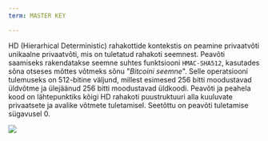 ```yaml
---
term: MASTER KEY

---
```

HD (Hierarhical Deterministic) rahakottide kontekstis on peamine privaatvõti unikaalne privaatvõti, mis on tuletatud rahakoti seemnest. Peavõti saamiseks rakendatakse seemne suhtes funktsiooni `HMAC-SHA512`, kasutades sõna otseses mõttes võtmeks sõnu "*Bitcoini seemne*". Selle operatsiooni tulemuseks on 512-bitine väljund, millest esimesed 256 bitti moodustavad üldvõtme ja ülejäänud 256 bitti moodustavad üldkoodi. Peavõti ja peahela kood on lähtepunktiks kõigi HD rahakoti puustruktuuri alla kuuluvate privaatsete ja avalike võtmete tuletamisel. Seetõttu on peavõti tuletamise sügavusel 0.

![](../../dictionnaire/assets/19.webp)